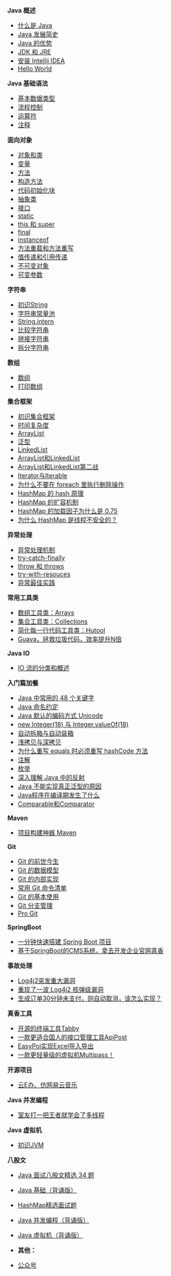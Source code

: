 **Java 概述**

- [什么是 Java](docs/overview/what-is-java.md)
- [Java 发展简史](docs/overview/java-history.md)
- [Java 的优势](docs/overview/java-advantage.md)
- [JDK 和 JRE](docs/overview/jdk-jre.md)
- [安装 Intellij IDEA](docs/overview/idea.md)
- [Hello World](docs/overview/hello-world.md)


**Java 基础语法**

- [基本数据类型](docs/basic-grammar/basic-data-type.md)
- [流程控制](docs/basic-grammar/flow-control.md)
- [运算符](docs/basic-grammar/operator.md)
- [注释](docs/basic-grammar/javadoc.md)

**面向对象**

- [对象和类](docs/oo/object-class.md)
- [变量](docs/oo/var.md)
- [方法](docs/oo/method.md)
- [构造方法](docs/oo/construct.md)
- [代码初始化块](docs/oo/code-init.md)
- [抽象类](docs/oo/abstract.md)
- [接口](docs/oo/interface.md)
- [static](docs/oo/static.md)
- [this 和 super](docs/oo/this-super.md)
- [final](docs/oo/final.md)
- [instanceof](docs/oo/instanceof.md)
- [方法重载和方法重写](docs/basic-extra-meal/override-overload.md)
- [值传递和引用传递](docs/basic-extra-meal/pass-by-value.md)
- [不可变对象](docs/basic-extra-meal/immutable.md)
- [可变参数](docs/basic-extra-meal/varables.md)


**字符串**

- [初识String](docs/string/immutable.md)
- [字符串常量池](docs/string/constant-pool.md)
- [String.intern](docs/string/intern.md)
- [比较字符串](docs/string/equals.md)
- [拼接字符串](docs/string/join.md)
- [拆分字符串](docs/string/split.md)

**数组**

- [数组](docs/array/array.md)
- [打印数组](docs/array/print.md)

**集合框架**

- [初识集合框架](docs/collection/gailan.md)
- [时间复杂度](docs/collection/big-o.md)
- [ArrayList](docs/collection/arraylist.md)
- [泛型](docs/basic-extra-meal/generic.md)
- [LinkedList](docs/collection/linkedlist.md)
- [ArrayList和LinkedList](docs/collection/list-war-1.md)
- [ArrayList和LinkedList第二战](docs/collection/list-war-2.md)
- [Iterator与Iterable](docs/collection/iterator-iterable.md)
- [为什么不要在 foreach 里执行删除操作](docs/collection/fail-fast.md)
- [HashMap 的 hash 原理](docs/collection/hash.md)
- [HashMap 的扩容机制](docs/collection/hashmap-resize.md)
- [HashMap 的加载因子为什么是 0.75](docs/collection/hashmap-loadfactor.md)
- [为什么 HashMap 是线程不安全的？](docs/collection/hashmap-thread-nosafe.md)


**异常处理**

- [异常处理机制](docs/exception/gailan.md)
- [try-catch-finally](docs/exception/try-catch-finally.md)
- [throw 和 throws](docs/exception/throw-throws.md)
- [try-with-resouces](docs/exception/try-with-resouces.md)
- [异常最佳实践](docs/exception/shijian.md)

**常用工具类**

- [数组工具类：Arrays](docs/common-tool/arrays.md)
- [集合工具类：Collections](docs/common-tool/collections.md)
- [简化每一行代码工具类：Hutool](docs/common-tool/hutool.md)
- [Guava，拯救垃圾代码，效率提升N倍](docs/common-tool/guava.md)

**Java IO**

- [IO 流的分类和概述](docs/io/shangtou.md)

**入门篇加餐**

- [Java 中常用的 48 个关键字](docs/basic-extra-meal/48-keywords.md)
- [Java 命名约定](docs/basic-extra-meal/java-naming.md)
- [Java 默认的编码方式 Unicode](docs/basic-extra-meal/java-unicode.md)
- [new Integer(18) 与 Integer.valueOf(18) ](docs/basic-extra-meal/int-cache.md)
- [自动拆箱与自动装箱](docs/basic-extra-meal/box.md)
- [浅拷贝与深拷贝](docs/basic-extra-meal/deep-copy.md)
- [为什么重写 equals 时必须重写 hashCode 方法](docs/basic-extra-meal/equals-hashcode.md)
- [注解](docs/basic-extra-meal/annotation.md)
- [枚举](docs/basic-extra-meal/enum.md)
- [深入理解 Java 中的反射](docs/basic-extra-meal/fanshe.md)
- [Java 不能实现真正泛型的原因](docs/basic-extra-meal/true-generic.md)
- [Java程序在编译期发生了什么](docs/basic-extra-meal/what-happen-when-javac.md)
- [Comparable和Comparator](docs/basic-extra-meal/comparable-omparator.md)


**Maven**

- [项目构建神器 Maven](docs/maven/maven.md)


**Git**

- [Git 的前世今生](docs/git/git-qiyuan.md)
- [Git 的数据模型](docs/git/shujujiegou.md)
- [Git 的内部实现](docs/git/neibushixian.md)
- [常用 Git 命令清单](docs/git/mingling.md)
- [Git 的基本使用](docs/git/jibenshiyong.md)
- [Git 分支管理](docs/git/fenzhi.md)
- [Pro Git](docs/git/progit.md)

**SpringBoot**

- [一分钟快速搭建 Spring Boot 项目](docs/springboot/initializr.md)
- [基于SpringBoot的CMS系统，拿去开发企业官网真香](https://mp.weixin.qq.com/s/HWTVu7E62VkaH2anQc1J_g)

**事故处理**

- [Log4j2突发重大漏洞](docs/shigu/log4j2.md)
- [重现了一波 Log4j2 核弹级漏洞](https://mp.weixin.qq.com/s/zXzJVxRxMUnoyJs6_NojMQ)
- [生成订单30分钟未支付，则自动取消，该怎么实现？](https://mp.weixin.qq.com/s/J6jb_Dt3C49CIjYBTrN4gQ)

**真香工具**

- [开源的终端工具Tabby](docs/gongju/tabby.md)
- [一款更适合国人的接口管理工具ApiPost](https://mp.weixin.qq.com/s/ZgkNQsve_vq6Xq0_gnWHCw)
- [EasyPoi实现Excel导入导出](https://mp.weixin.qq.com/s/H2Bwc-7ghcjyaEnKUTQ5Dg)
- [一款更轻量级的虚拟机Multipass！](https://mp.weixin.qq.com/s/gy6dVHvNy495bqov6JOAdA)

**开源项目**

- [云E办、仿网易云音乐](docs/kaiyuan/yuneban-wangyiyunyinyue.md)

**Java 并发编程**

- [室友打一把王者就学会了多线程](docs/thread/wangzhe-thread.md)


**Java 虚拟机**

- [初识JVM](docs/jvm/what-is-jvm.md)

**八股文**

- [Java 面试八股文精选 34 题](docs/baguwen/java-basic-34.md)
- [Java 基础（背诵版）](docs/baguwen/java-basic.md)
- [HashMap精选面试题](docs/collection/hashmap-interview.md)
- [Java 并发编程（背诵版）](docs/baguwen/java-thread.md)
- [Java 虚拟机（背诵版）](docs/baguwen/jvm.md)

-  **其他：**

- [公众号](docs/bottom.md)


